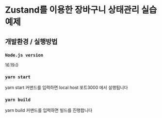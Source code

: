 # Zustand를 이용한 장바구니 상태관리 실습 예제

## 개발환경 / 실행방법
### `Node.js version`
16.19.0

### `yarn start`
yarn start 커맨드를 입력하면 local host 포트3000 에서 실행됩니다

### `yarn build`
yarn build 커맨드를 입력하면 빌드를 진행합니다
